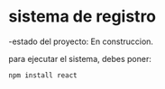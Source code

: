 <h1> sistema de registro</h1>

-estado del proyecto: En construccion.

para ejecutar el sistema, debes poner:

```npm install react```
